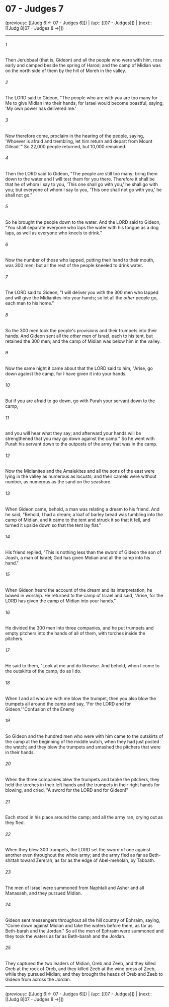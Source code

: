 # 07 - Judges 7

(previous:: [[Judg 6|← 07 - Judges 6]]) | (up:: [[07 - Judges]]) | (next:: [[Judg 8|07 - Judges 8 →]])

***


###### 1 
Then Jerubbaal (that is, Gideon) and all the people who were with him, rose early and camped beside the spring of Harod; and the camp of Midian was on the north side of them by the hill of Moreh in the valley. 

###### 2 
The LORD said to Gideon, "The people who are with you are too many for Me to give Midian into their hands, for Israel would become boastful, saying, 'My own power has delivered me.' 

###### 3 
Now therefore come, proclaim in the hearing of the people, saying, 'Whoever is afraid and trembling, let him return and depart from Mount Gilead.'" So 22,000 people returned, but 10,000 remained. 

###### 4 
Then the LORD said to Gideon, "The people are still too many; bring them down to the water and I will test them for you there. Therefore it shall be that he of whom I say to you, 'This one shall go with you,' he shall go with you; but everyone of whom I say to you, 'This one shall not go with you,' he shall not go." 

###### 5 
So he brought the people down to the water. And the LORD said to Gideon, "You shall separate everyone who laps the water with his tongue as a dog laps, as well as everyone who kneels to drink." 

###### 6 
Now the number of those who lapped, putting their hand to their mouth, was 300 men; but all the rest of the people kneeled to drink water. 

###### 7 
The LORD said to Gideon, "I will deliver you with the 300 men who lapped and will give the Midianites into your hands; so let all the _other_ people go, each man to his home." 

###### 8 
So the 300 men took the people's provisions and their trumpets into their hands. And Gideon sent all the _other_ men of Israel, each to his tent, but retained the 300 men; and the camp of Midian was below him in the valley. 

###### 9 
Now the same night it came about that the LORD said to him, "Arise, go down against the camp, for I have given it into your hands. 

###### 10 
But if you are afraid to go down, go with Purah your servant down to the camp, 

###### 11 
and you will hear what they say; and afterward your hands will be strengthened that you may go down against the camp." So he went with Purah his servant down to the outposts of the army that was in the camp. 

###### 12 
Now the Midianites and the Amalekites and all the sons of the east were lying in the valley as numerous as locusts; and their camels were without number, as numerous as the sand on the seashore. 

###### 13 
When Gideon came, behold, a man was relating a dream to his friend. And he said, "Behold, I had a dream; a loaf of barley bread was tumbling into the camp of Midian, and it came to the tent and struck it so that it fell, and turned it upside down so that the tent lay flat." 

###### 14 
His friend replied, "This is nothing less than the sword of Gideon the son of Joash, a man of Israel; God has given Midian and all the camp into his hand." 

###### 15 
When Gideon heard the account of the dream and its interpretation, he bowed in worship. He returned to the camp of Israel and said, "Arise, for the LORD has given the camp of Midian into your hands." 

###### 16 
He divided the 300 men into three companies, and he put trumpets and empty pitchers into the hands of all of them, with torches inside the pitchers. 

###### 17 
He said to them, "Look at me and do likewise. And behold, when I come to the outskirts of the camp, do as I do. 

###### 18 
When I and all who are with me blow the trumpet, then you also blow the trumpets all around the camp and say, 'For the LORD and for Gideon.'"Confusion of the Enemy 

###### 19 
So Gideon and the hundred men who were with him came to the outskirts of the camp at the beginning of the middle watch, when they had just posted the watch; and they blew the trumpets and smashed the pitchers that were in their hands. 

###### 20 
When the three companies blew the trumpets and broke the pitchers, they held the torches in their left hands and the trumpets in their right hands for blowing, and cried, "A sword for the LORD and for Gideon!" 

###### 21 
Each stood in his place around the camp; and all the army ran, crying out as they fled. 

###### 22 
When they blew 300 trumpets, the LORD set the sword of one against another even throughout the whole army; and the army fled as far as Beth-shittah toward Zererah, as far as the edge of Abel-meholah, by Tabbath. 

###### 23 
The men of Israel were summoned from Naphtali and Asher and all Manasseh, and they pursued Midian. 

###### 24 
Gideon sent messengers throughout all the hill country of Ephraim, saying, "Come down against Midian and take the waters before them, as far as Beth-barah and the Jordan." So all the men of Ephraim were summoned and they took the waters as far as Beth-barah and the Jordan. 

###### 25 
They captured the two leaders of Midian, Oreb and Zeeb, and they killed Oreb at the rock of Oreb, and they killed Zeeb at the wine press of Zeeb, while they pursued Midian; and they brought the heads of Oreb and Zeeb to Gideon from across the Jordan.

***

(previous:: [[Judg 6|← 07 - Judges 6]]) | (up:: [[07 - Judges]]) | (next:: [[Judg 8|07 - Judges 8 →]])
